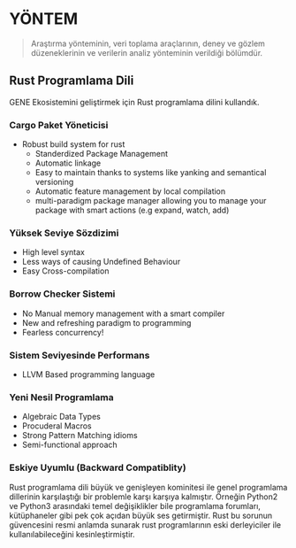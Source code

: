 # YÖNTEM

> Araştırma yönteminin, veri toplama araçlarının, deney ve gözlem düzeneklerinin ve verilerin analiz yönteminin verildiği bölümdür.

## Rust Programlama Dili

GENE Ekosistemini geliştirmek için Rust programlama dilini kullandık.

### Cargo Paket Yöneticisi

- Robust build system for rust 
  - Standerdized Package Management
  - Automatic linkage
  - Easy to maintain thanks to systems like yanking and semantical versioning
  - Automatic feature management by local compilation
  - multi-paradigm package manager allowing you to manage your package with smart actions (e.g expand, watch, add)

### Yüksek Seviye Sözdizimi

- High level syntax
- Less ways of causing Undefined Behaviour
- Easy Cross-compilation

### Borrow Checker Sistemi

- No Manual memory management with a smart compiler
- New and refreshing paradigm to programming
- Fearless concurrency!

### Sistem Seviyesinde Performans

- LLVM Based programming language

### Yeni Nesil Programlama 

- Algebraic Data Types
- Procuderal Macros
- Strong Pattern Matching idioms
- Semi-functional approach

### Eskiye Uyumlu (Backward Compatiblity)

Rust programlama dili büyük ve genişleyen kominitesi ile genel programlama dillerinin karşılaştığı bir
problemle karşı karşıya kalmıştır. Örneğin Python2 ve Python3 arasındaki temel değişiklikler bile
programlama forumları, kütüphaneler gibi pek çok açıdan büyük ses getirmiştir. Rust bu sorunun güvencesini
resmi anlamda sunarak rust programlarının eski derleyiciler ile kullanılabileceğini kesinleştirmiştir.
